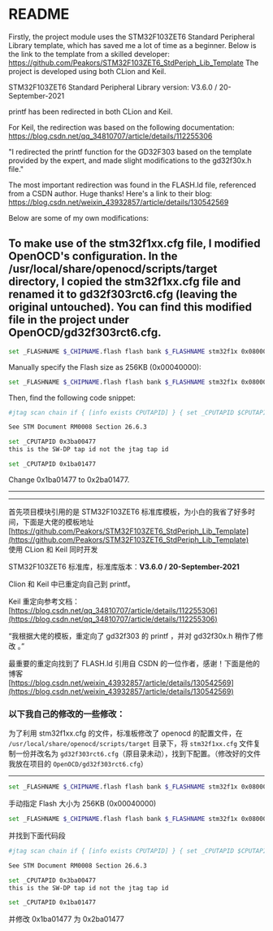 # README

Firstly, the project module uses the STM32F103ZET6 Standard Peripheral Library template, which has saved me a lot of time as a beginner. Below is the link to the template from a skilled developer:
https://github.com/Peakors/STM32F103ZET6_StdPeriph_Lib_Template
The project is developed using both CLion and Keil.

STM32F103ZET6 Standard Peripheral Library version: V3.6.0 / 20-September-2021

printf has been redirected in both CLion and Keil.

For Keil, the redirection was based on the following documentation:
https://blog.csdn.net/qq_34810707/article/details/112255306

"I redirected the printf function for the GD32F303 based on the template provided by the expert, and made slight modifications to the gd32f30x.h file."

The most important redirection was found in the FLASH.ld file, referenced from a CSDN author. Huge thanks! Here's a link to their blog:
https://blog.csdn.net/weixin_43932857/article/details/130542569

Below are some of my own modifications:

To make use of the stm32f1xx.cfg file, I modified OpenOCD's configuration. In the /usr/local/share/openocd/scripts/target directory, I copied the stm32f1xx.cfg file and renamed it to gd32f303rct6.cfg (leaving the original untouched). You can find this modified file in the project under OpenOCD/gd32f303rct6.cfg.
---

```bash
set _FLASHNAME $_CHIPNAME.flash flash bank $_FLASHNAME stm32f1x 0x08000000 $_FLASH_SIZE 0 0 $_TARGETNAME
```
Manually specify the Flash size as 256KB (0x00040000):
```bash
set _FLASHNAME $_CHIPNAME.flash flash bank $_FLASHNAME stm32f1x 0x08000000 0x00040000 0 0 $_TARGETNAME
```
Then, find the following code snippet:
```bash
#jtag scan chain if { [info exists CPUTAPID] } { set _CPUTAPID $CPUTAPID } else { if { [using_jtag] } {

See STM Document RM0008 Section 26.6.3

set _CPUTAPID 0x3ba00477
this is the SW-DP tap id not the jtag tap id

set _CPUTAPID 0x1ba01477
```
Change 0x1ba01477 to 0x2ba01477.

---
---

首先项目模块引用的是 STM32F103ZET6 标准库模板，为小白的我省了好多时间，下面是大佬的模板地址  
[https://github.com/Peakors/STM32F103ZET6_StdPeriph_Lib_Template](https://github.com/Peakors/STM32F103ZET6_StdPeriph_Lib_Template)  
使用 CLion 和 Keil 同时开发

STM32F103ZET6 标准库，标准库版本：**V3.6.0 / 20-September-2021**

Clion 和 Keil 中已重定向自己到 printf。

Keil 重定向参考文档：[https://blog.csdn.net/qq_34810707/article/details/112255306](https://blog.csdn.net/qq_34810707/article/details/112255306)

“我根据大佬的模板，重定向了 gd32f303 的 printf ，并对 gd32f30x.h 稍作了修改 。”

最重要的重定向找到了 FLASH.ld 引用自 CSDN 的一位作者，感谢！下面是他的博客  
[https://blog.csdn.net/weixin_43932857/article/details/130542569](https://blog.csdn.net/weixin_43932857/article/details/130542569)

### 以下我自己的修改的一些修改：

为了利用 stm32f1xx.cfg 的文件，标准板修改了 openocd 的配置文件，在 `/usr/local/share/openocd/scripts/target` 目录下，将 `stm32f1xx.cfg` 文件复制一份并改名为 `gd32f303rct6.cfg`（原目录未动），找到下配置。（修改好的文件我放在项目的 `OpenOCD/gd32f303rct6.cfg`）

---

```bash
set _FLASHNAME $_CHIPNAME.flash flash bank $_FLASHNAME stm32f1x 0x08000000 $_FLASH_SIZE 0 0 $_TARGETNAME
```
手动指定 Flash 大小为 256KB (0x00040000)
```bash
set _FLASHNAME $_CHIPNAME.flash flash bank $_FLASHNAME stm32f1x 0x08000000 0x00040000 0 0 $_TARGETNAME
```
并找到下面代码段
```bash
#jtag scan chain if { [info exists CPUTAPID] } { set _CPUTAPID $CPUTAPID } else { if { [using_jtag] } {

See STM Document RM0008 Section 26.6.3

set _CPUTAPID 0x3ba00477
this is the SW-DP tap id not the jtag tap id

set _CPUTAPID 0x1ba01477
```
并修改 0x1ba01477 为 0x2ba01477